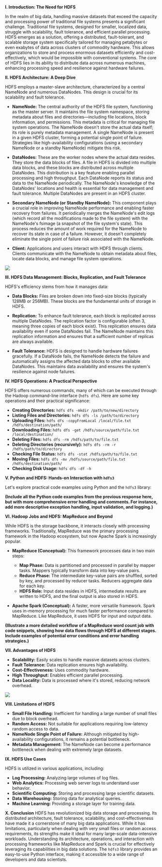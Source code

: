 **I. Introduction: The Need for HDFS**

In the realm of big data, handling massive datasets that exceed the capacity and processing power of traditional file systems presents a significant challenge.  Traditional file systems, designed for smaller, localized data, struggle with scalability, fault tolerance, and efficient parallel processing.  HDFS emerges as a solution, offering a distributed, fault-tolerant, and scalable storage system specifically tailored for managing petabytes or even exabytes of data across clusters of commodity hardware. This allows organizations to store and process enormous datasets efficiently and cost-effectively, which would be impossible with conventional systems.  The core of HDFS lies in its ability to distribute data across numerous machines, enhancing processing speed and resilience against hardware failures.

**II. HDFS Architecture: A Deep Dive**

HDFS employs a master-slave architecture, characterized by a central NameNode and numerous DataNodes.  This design is crucial for its scalability and fault tolerance.

* **NameNode:** The central authority of the HDFS file system, functioning as the master server. It maintains the file system namespace, storing metadata about files and directories—including file locations, block information, and permissions. This metadata is critical for managing file system operations.  The NameNode doesn't store the actual data itself; its role is purely metadata management.  A single NameNode is present in a given HDFS cluster, forming a potential single point of failure. Strategies like high-availability configurations (using a secondary NameNode or a standby NameNode) mitigate this risk.


* **DataNodes:**  These are the worker nodes where the actual data resides.  They store the data blocks of files.  A file in HDFS is divided into multiple data blocks, and these blocks are distributed across multiple DataNodes. This distribution is a key feature enabling parallel processing and high throughput.  Each DataNode reports its status and data to the NameNode periodically.  The NameNode's knowledge of the DataNodes' locations and health is essential for data management and fault tolerance.  Multiple DataNodes are present in an HDFS cluster.



* **Secondary NameNode (or Standby NameNode):** This component plays a crucial role in improving NameNode performance and enabling faster recovery from failures. It periodically merges the NameNode's edit logs (which record all the modifications made to the file system) with the NameNode's fsimage (a snapshot of the file system's state). This process reduces the amount of work required for the NameNode to recover its state in case of a failure.  However, it doesn't completely eliminate the single point of failure risk associated with the NameNode.



* **Client:** Applications and users interact with HDFS through clients. Clients communicate with the NameNode to obtain metadata about files, locate data blocks, and manage file system operations.

![](https://www.databricks.com/sites/default/files/inline-images/hdfs-architecture.png?v=1722875303)

**III. HDFS Data Management: Blocks, Replication, and Fault Tolerance**

HDFS's efficiency stems from how it manages data:

* **Data Blocks:**  Files are broken down into fixed-size blocks (typically 128MB or 256MB).  These blocks are the fundamental units of storage in HDFS.


* **Replication:** To enhance fault tolerance, each block is replicated across multiple DataNodes. The replication factor is configurable (often 3, meaning three copies of each block exist).  This replication ensures data availability even if some DataNodes fail.  The NameNode maintains this replication information and ensures that a sufficient number of replicas are always available.


* **Fault Tolerance:** HDFS is designed to handle hardware failures gracefully. If a DataNode fails, the NameNode detects the failure and automatically assigns the affected data blocks to other available DataNodes. This maintains data availability and ensures the system's resilience against node failures.



**IV. HDFS Operations:  A Practical Perspective**

HDFS offers numerous commands, many of which can be executed through the Hadoop command-line interface (`hdfs dfs`).  Here are some key operations and their practical significance:

* **Creating Directories:** `hdfs dfs -mkdir /path/to/new/directory`
* **Listing Files and Directories:** `hdfs dfs -ls /path/to/directory`
* **Uploading Files:** `hdfs dfs -copyFromLocal /local/file.txt /hdfs/destination/path/`
* **Downloading Files:** `hdfs dfs -get /hdfs/source/path/file.txt /local/destination/`
* **Deleting Files:** `hdfs dfs -rm /hdfs/path/to/file.txt`
* **Deleting Directories (recursively):** `hdfs dfs -rm -r /hdfs/path/to/directory`
* **Checking File Status:** `hdfs dfs -stat /hdfs/path/to/file.txt`
* **Moving Files:** `hdfs dfs -mv /hdfs/source/path/file.txt /hdfs/destination/path/`
* **Checking Disk Usage:** `hdfs dfs -df -h`


**V. Python and HDFS: Hands-on Interaction with `hdfs3`**

Let's explore practical code examples using Python and the `hdfs3` library:

**(Include all the Python code examples from the previous response here, but with more comprehensive error handling and comments.  For instance, add more descriptive exception handling, input validation, and logging.)**


**VI.  Hadoop Jobs and HDFS:  MapReduce and Beyond**

While HDFS is the storage backbone, it interacts closely with processing frameworks.  Traditionally, MapReduce was the primary processing framework in the Hadoop ecosystem, but now Apache Spark is increasingly popular.

* **MapReduce (Conceptual):** This framework processes data in two main steps:
    * **Map Phase:**  Data is partitioned and processed in parallel by mapper tasks. Mappers typically transform data into key-value pairs.
    * **Reduce Phase:**  The intermediate key-value pairs are shuffled, sorted by key, and processed by reducer tasks. Reducers aggregate data for each key.
    * **HDFS Role:**  Input data resides in HDFS, intermediate results are written to HDFS, and the final output is also stored in HDFS.


* **Apache Spark (Conceptual):**  A faster, more versatile framework. Spark uses in-memory processing for much faster performance compared to MapReduce.  Like MapReduce, it uses HDFS for input and output data.


**(Illustrate a more detailed workflow of a MapReduce word count job with code snippets, showing how data flows through HDFS at different stages. Include examples of potential error conditions and error handling strategies.)**

**VII.  Advantages of HDFS**

* **Scalability:** Easily scales to handle massive datasets across clusters.
* **Fault Tolerance:** Data replication ensures high availability.
* **Cost-Effectiveness:** Uses commodity hardware.
* **High Throughput:**  Enables efficient parallel processing.
* **Data Locality:** Data is processed where it's stored, reducing network overhead.

![](https://www.databricks.com/sites/default/files/inline-images/hadoop-hdfs-hadoop-distributed-file-system-image.png?v=1673971437)


**VIII.  Limitations of HDFS**

* **Small File Handling:**  Inefficient for handling a large number of small files due to block overhead.
* **Random Access:**  Not suitable for applications requiring low-latency random access to data.
* **NameNode Single Point of Failure:** Although mitigated by high-availability configurations, it remains a potential bottleneck.
* **Metadata Management:** The NameNode can become a performance bottleneck when dealing with extremely large datasets.


**IX.  HDFS Use Cases**

HDFS is utilized in various applications, including:

* **Log Processing:**  Analyzing large volumes of log files.
* **Web Analytics:**  Processing web server logs to understand user behavior.
* **Scientific Computing:**  Storing and processing large scientific datasets.
* **Data Warehousing:**  Storing data for analytical queries.
* **Machine Learning:**  Providing a storage layer for training data.


**X. Conclusion**
HDFS has revolutionized big data storage and processing. Its distributed architecture, fault tolerance, scalability, and cost-effectiveness have made it a cornerstone of many big data applications.  While it has limitations, particularly when dealing with very small files or random access requirements, its strengths make it ideal for many large-scale data-intensive workloads.  Understanding its architecture, operations, and interaction with processing frameworks like MapReduce and Spark is crucial for effectively leveraging its capabilities in big data solutions.  The `hdfs3` library provides an easy-to-use Python interface, making it accessible to a wide range of developers and data scientists.
